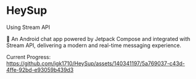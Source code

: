 ﻿# HeySup
Using Stream API

🚀 An Android chat app powered by Jetpack Compose and integrated with Stream API, delivering a modern and real-time messaging experience.



Current Progress:
https://github.com/igk1710/HeySup/assets/140341197/5a769037-c43d-4ffe-92bd-e93059b439d3

